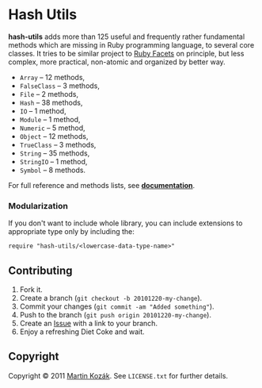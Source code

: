 Hash Utils
==========

**hash-utils** adds more than 125 useful and frequently rather 
fundamental methods which are missing in Ruby programming language, 
to several core classes. It tries to be similar project to 
[Ruby Facets][1] on principle, but less complex, more practical, 
non-atomic and organized by better way.

- `Array` &ndash; 12 methods,
- `FalseClass` &ndash; 3 methods,
- `File` &ndash; 2 methods,
- `Hash` &ndash; 38 methods,
- `IO` &ndash; 1 method,
- `Module` &ndash; 1 method,
- `Numeric` &ndash; 5 method,
- `Object` &ndash; 12 methods,
- `TrueClass` &ndash; 3 methods,
- `String` &ndash; 35 methods,
- `StringIO` &ndash; 1 method,
- `Symbol` &ndash; 8 methods.

For full reference and methods lists, see **[documentation][3]**.

### Modularization

If you don't want to include whole library, you can include extensions 
to appropriate type only by including the:

    require "hash-utils/<lowercase-data-type-name>"

Contributing
------------

1. Fork it.
2. Create a branch (`git checkout -b 20101220-my-change`).
3. Commit your changes (`git commit -am "Added something"`).
4. Push to the branch (`git push origin 20101220-my-change`).
5. Create an [Issue][9] with a link to your branch.
6. Enjoy a refreshing Diet Coke and wait.


Copyright
---------

Copyright &copy; 2011 [Martin Kozák][10]. See `LICENSE.txt` for
further details.

[1]: http://rubyworks.github.com/facets/
[3]: http://rubydoc.info/gems/hash-utils
[9]: http://github.com/martinkozak/hash-utils/issues
[10]: http://www.martinkozak.net/
